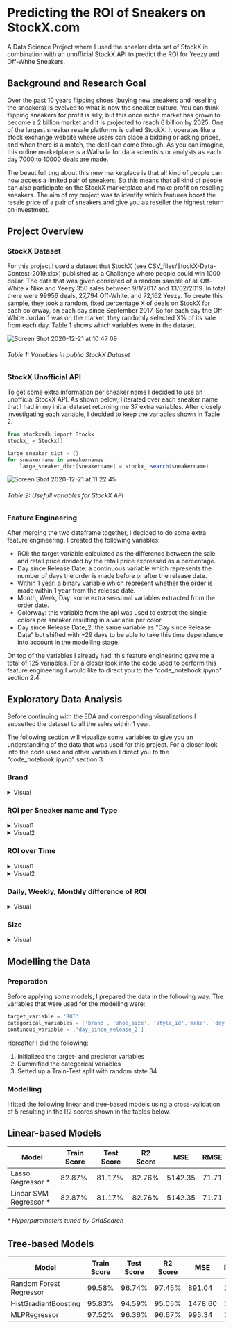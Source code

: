 # Predicting the ROI of Sneakers on StockX.com
A Data Science Project where I used the sneaker data set of StockX in combination with an unofficial StockX API to predict the ROI for Yeezy and Off-White Sneakers.

## Background and Research Goal
Over the past 10 years flipping shoes (buying new sneakers and reselling the sneakers) is evolved to what is now the sneaker culture. You can think flipping sneakers for profit is silly, but this once niche market has grown to become a 2 billion market and it is projected to reach 6 billion by 2025.
One of the largest sneaker resale platforms is called StockX. It operates like a stock exchange website where users can place a bidding or asking prices, and when there is a match, the deal can come through. As you can imagine, this online marketplace is a Walhalla for data scientists or analysts as each day 7000 to 10000 deals are made.

The beautifull ting about this new marketplace is that all kind of people can now access a limited pair of sneakers. So this means that all kind of people can also participate on the StockX marketplace and make profit on reselling sneakers. The aim of my project was to identify which features boost the resale price of a pair of sneakers and give you as reseller the highest return on investment.   

## Project Overview
### StockX Dataset
For this project I used a dataset that StockX (see CSV_files/StockX-Data-Contest-2019.xlsx) published as a Challenge where people could win 1000 dollar. The data that was given consisted of a random sample of all Off-White x Nike and Yeezy 350 sales between 9/1/2017 and 13/02/2019. In total there were 99956 deals, 27,794 Off-White, and 72,162 Yeezy. To create this sample, they took a random, fixed percentage X of deals on StockX for each colorway, on each day since September 2017.
So for each day the Off-White Jordan 1 was on the market, they randomly selected X% of its sale from each day. 
Table 1 shows which variables were in the dataset.

![Screen Shot 2020-12-21 at 10 47 09](https://user-images.githubusercontent.com/70702631/102763476-ff675d00-4379-11eb-8e18-9722c5043a83.png)

###### Table 1: Variables in public StockX Dataset

### StockX Unofficial API
To get some extra information per sneaker name I decided to use an unofficial StockX API. As shown below, I iterated over each sneaker name that I had in my initial dataset returning me 37 extra variables. After closely investigating each variable, I decided to keep the variables shown in Table 2.
```powershell
from stockxsdk import Stockx
stockx_ = Stockx()

large_sneaker_dict = {}
for sneakername in sneakernames:
    large_sneaker_dict[sneakername] = stockx_.search(sneakername)
```

![Screen Shot 2020-12-21 at 11 22 45](https://user-images.githubusercontent.com/70702631/102766737-e57c4900-437e-11eb-9241-d89fe1ff93a9.png)

###### Table 2: Usefull variables for StockX API 

### Feature Engineering
After merging the two dataframe together, I decided to do some extra feature engineering. I created the following variables:
* ROI: the target variable calculated as the difference between the sale and retail price divided by the retail price expressed as a percentage.
* Day since Release Date: a continuous variable which represents the number of days the order is made before or after the release date.
* Within 1 year: a binary variable which represent whether the order is made within 1 year from the release date.
* Month, Week, Day: some extra seasonal variables extracted from the order date.
* Colorway: this variable from the api was used to extract the single colors per sneaker resulting in a variable per color.
* Day since Release Date_2: the same variable as "Day since Release Date" but shifted with +29 days to be able to take this time dependence into account in the modelling stage. 

On top of the variables I already had, this feature engineering gave me a total of 125 variables. 
For a closer look into the code used to perform this feature engineering I would like to direct you to the "code_notebook.ipynb" section 2.4.

## Exploratory Data Analysis
Before continuing with the EDA and corresponding visualizations I subsetted the dataset to all the sales within 1 year. 

The following section will visualize some variables to give you an understanding of the data that was used for this project. For a closer look into the code used and other variables I direct you to the "code_notebook.ipynb" section 3.
### Brand
<details>
<summary>Visual</summary>
<img width="300" alt="Screen Shot 2020-12-21 at 11 39 07" src="https://user-images.githubusercontent.com/70702631/102768252-27a68a00-4381-11eb-919d-42e825905d1d.png">
</details>

### ROI per Sneaker name and Type
<details>
<summary>Visual1</summary>
<img width="879" alt="Screen Shot 2020-12-21 at 11 37 30" src="https://user-images.githubusercontent.com/70702631/102782405-94c61980-4399-11eb-95b3-3ee5dba7caa3.png">
</details>

<details>
<summary>Visual2</summary>
<img width="879" alt="Screen Shot 2020-12-21 at 11 43 27" src="https://user-images.githubusercontent.com/70702631/102768642-c7fcae80-4381-11eb-96c8-333f374d88ab.png">
</details>

### ROI over Time
<details>
<summary>Visual1</summary>
<img width="500" alt="Screen Shot 2020-12-21 at 11 56 00" src="https://user-images.githubusercontent.com/70702631/102769850-810fb880-4383-11eb-9477-e541611a0d88.png">
</details>

<details>
<summary>Visual2</summary>
<img width="879" alt="Screen Shot 2020-12-21 at 11 46 37" src="https://user-images.githubusercontent.com/70702631/102768922-32adea00-4382-11eb-9dcf-3a7bf9baa788.png">
</details>

### Daily, Weekly, Monthly difference of ROI
<details>
<summary>Visual</summary>
<img width="600" alt="Screen Shot 2020-12-21 at 11 52 23" src="https://user-images.githubusercontent.com/70702631/102769497-0181e980-4383-11eb-91c2-f343aa1ec68b.png">
</details>

### Size
<details>
<summary>Visual</summary>
<img width="600" alt="Screen Shot 2020-12-21 at 11 59 47" src="https://user-images.githubusercontent.com/70702631/102770208-098e5900-4384-11eb-8840-7f41e5bfb6a9.png">
</details>

## Modelling the Data
### Preparation
Before applying some models, I prepared the data in the following way. The variables that were used for the modelling were: 
```powershell
target_variable = 'ROI'
categorical_variables = ['brand', 'shoe_size', 'style_id','make', 'day', 'month', 'week']
continous_variable = ['day_since_release_2']
```
Hereafter I did the following:
1. Initialized the target- and predictor variables
2. Dummified the categorical variables
3. Setted up a Train-Test split with random state 34

### Modelling
I fitted the following linear and tree-based models using a cross-validation of 5 resulting in the R2 scores shown in the tables below.
## Linear-based Models
Model                  | Train Score     | Test Score        | R2 Score          | MSE               | RMSE            
--------------------   | -------------   | -------------     | -------------     | -------------     | -------------     
Lasso Regressor *      | 82.87%          | 81.17%            | 82.76%            | 5142.35           | 71.71        
Linear SVM Regressor * | 82.87%          | 81.17%            | 82.76%            | 5142.35           | 71.71        
###### * Hyperparameters tuned by GridSearch

## Tree-based Models
Model                  | Train Score     | Test Score        | R2 Score          | MSE               | RMSE            
--------------------   | -------------   | -------------     | -------------     | -------------     | -------------     
Random Forest Regressor| 99.58%          | 96.74%            | 97.45%            | 891.04            | 29.85        
HistGradientBoosting   | 95.83%          | 94.59%            | 95.05%            | 1478.60           | 38.45      
MLPRegressor           | 97.52%          | 96.36%            | 96.67%            | 995.34            | 31.55  
